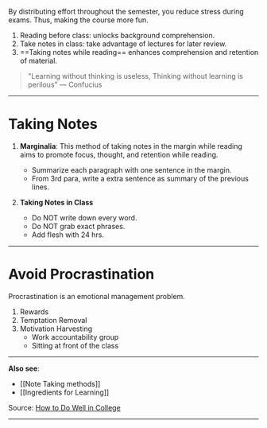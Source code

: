 By distributing effort throughout the semester, you reduce stress during exams. Thus, making the course more fun.

1. Reading before class: unlocks background comprehension. 
2. Take notes in class: take advantage of lectures for later review. 
3. ==Taking notes while reading== enhances comprehension and retention of material.

>"Learning without thinking is useless, Thinking without learning is perilous" — Confucius 

***
# Taking Notes

1. **Marginalia**: This method of taking notes in the margin while reading aims to promote focus, thought, and retention while reading.
	- Summarize each paragraph with one sentence in the margin.
	- From 3rd para, write a extra sentence as summary of the previous lines.

2. **Taking Notes in Class**
	 - Do NOT write down every word.
	 - Do NOT grab exact phrases.
	 - Add flesh with 24 hrs.


***
# Avoid Procrastination
Procrastination is an emotional management problem.
1. Rewards
2. Temptation Removal
3. Motivation Harvesting 
	- Work accountability group
	- Sitting at front of the class

---
**Also see**: 
- [[Note Taking methods]] 
- [[Ingredients for Learning]]

Source: [How to Do Well in College](https://youtube.com/playlist?list=PL7YPshZMeLIa2KksLNqmWx_SANbSjaUbU)

---